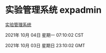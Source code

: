 # 实验管理系统 expadmin
[实验管理系统](http://59.174.27.76:56808/expadmin-782313d2-e1b1-4ea7-932e-3a55e6a1a4d0/)

2021年 10月 04日 星期一 07:10:02 CST

2021年 10月 03日 星期日 23:10:02 GMT
